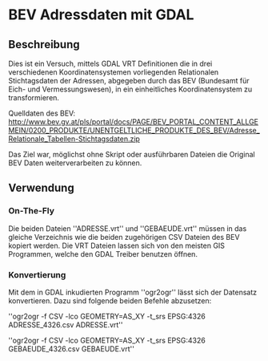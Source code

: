 # BEV Adressdaten mit GDAL

## Beschreibung

Dies ist ein Versuch, mittels GDAL VRT Definitionen die in drei verschiedenen Koordinatensystemen vorliegenden Relationalen Stichtagsdaten der Adressen, abgegeben durch das BEV (Bundesamt für Eich- und Vermessungswesen), in ein einheitliches Koordinatensystem zu transformieren.

Quelldaten des BEV: http://www.bev.gv.at/pls/portal/docs/PAGE/BEV_PORTAL_CONTENT_ALLGEMEIN/0200_PRODUKTE/UNENTGELTLICHE_PRODUKTE_DES_BEV/Adresse_Relationale_Tabellen-Stichtagsdaten.zip

Das Ziel war, möglichst ohne Skript oder ausführbaren Dateien die Original BEV Daten weiterverarbeiten zu können.

## Verwendung

### On-The-Fly

Die beiden Dateien ''ADRESSE.vrt'' und ''GEBAEUDE.vrt'' müssen in das gleiche Verzeichnis wie die beiden zugehörigen CSV Dateien des BEV kopiert werden. Die VRT Dateien lassen sich von den meisten GIS Programmen, welche den GDAL Treiber benutzen öffnen.

### Konvertierung

Mit dem in GDAL inkudierten Programm ''ogr2ogr'' lässt sich der Datensatz konvertieren.
Dazu sind folgende beiden Befehle abzusetzen:

''ogr2ogr -f CSV -lco GEOMETRY=AS_XY -t_srs EPSG:4326 ADRESSE_4326.csv ADRESSE.vrt''

''ogr2ogr -f CSV -lco GEOMETRY=AS_XY -t_srs EPSG:4326 GEBAEUDE_4326.csv GEBAEUDE.vrt''
